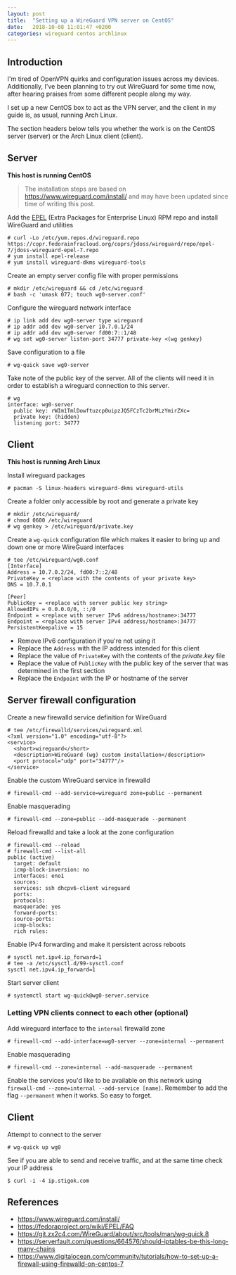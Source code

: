 ```yaml
---
layout: post
title:  "Setting up a WireGuard VPN server on CentOS"
date:   2018-10-08 11:01:47 +0200
categories: wireguard centos archlinux
---
```


## Introduction

I'm tired of OpenVPN quirks and configuration issues across my devices.
Additionally, I've been planning to try out WireGuard for some time now, after
hearing praises from some different people along my way.

I set up a new CentOS box to act as the VPN server, and the client in my
guide is, as usual, running Arch Linux.

The section headers below tells you whether the work is on the CentOS server
(server) or the Arch Linux client (client).

## Server

**This host is running CentOS**

> The installation steps are based on <https://www.wireguard.com/install/> and
> may have been updated since time of writing this post.

Add the [EPEL][epel-faq] (Extra Packages for Enterprise Linux) RPM repo and
install WireGuard and utilities

```terminal
# curl -Lo /etc/yum.repos.d/wireguard.repo https://copr.fedorainfracloud.org/coprs/jdoss/wireguard/repo/epel-7/jdoss-wireguard-epel-7.repo
# yum install epel-release
# yum install wireguard-dkms wireguard-tools
```

Create an empty server config file with proper permissions

```terminal
# mkdir /etc/wireguard && cd /etc/wireguard
# bash -c 'umask 077; touch wg0-server.conf'
```

Configure the wireguard network interface

```terminal
# ip link add dev wg0-server type wireguard
# ip addr add dev wg0-server 10.7.0.1/24
# ip addr add dev wg0-server fd00:7::1/48
# wg set wg0-server listen-port 34777 private-key <(wg genkey)
```

Save configuration to a file

```terminal
# wg-quick save wg0-server
```

Take note of the public key of the server. All of the clients will need it in order to
establish a wireguard connection to this server.

```terminal
# wg
interface: wg0-server
  public key: rWIm1TmlDowftuzcp0uipzJQ5FCzTc2brMLzYmirZXc=
  private key: (hidden)
  listening port: 34777
```

## Client

**This host is running Arch Linux**

Install wireguard packages

```terminal
# pacman -S linux-headers wireguard-dkms wireguard-utils
```

Create a folder only accessible by root and generate a private key

```terminal
# mkdir /etc/wireguard/
# chmod 0600 /etc/wireguard
# wg genkey > /etc/wireguard/private.key
```

Create a `wg-quick` configuration file which makes it easier to bring up and
down one or more WireGuard interfaces

```terminal
# tee /etc/wireguard/wg0.conf
[Interface]
Address = 10.7.0.2/24, fd00:7::2/48
PrivateKey = <replace with the contents of your private key>
DNS = 10.7.0.1

[Peer]
PublicKey = <replace with server public key string>
AllowedIPs = 0.0.0.0/0, ::/0
Endpoint = <replace with server IPv6 address/hostname>:34777
Endpoint = <replace with server IPv4 address/hostname>:34777
PersistentKeepalive = 15
```

- Remove IPv6 configuration if you're not using it
- Replace the `Address` with the IP address intended for this client
- Replace the value of `PrivateKey` with the contents of the *private.key* file
- Replace the value of `PublicKey` with the public key of the server that was
  determined in the first section
- Replace the `Endpoint` with the IP or hostname of the server

## **Server** firewall configuration

Create a new firewalld service definition for WireGuard

```terminal
# tee /etc/firewalld/services/wireguard.xml
<?xml version="1.0" encoding="utf-8"?>
<service>
  <short>wireguard</short>
  <description>WireGuard (wg) custom installation</description>
  <port protocol="udp" port="34777"/>
</service>
```

Enable the custom WireGuard service in firewalld

```terminal
# firewall-cmd --add-service=wireguard zone=public --permanent
```

Enable masquerading

```terminal
# firewall-cmd --zone=public --add-masquerade --permanent
```

Reload firewalld and take a look at the zone configuration

```terminal
# firewall-cmd --reload
# firewall-cmd --list-all
public (active)
  target: default
  icmp-block-inversion: no
  interfaces: eno1
  sources:
  services: ssh dhcpv6-client wireguard
  ports:
  protocols:
  masquerade: yes
  forward-ports:
  source-ports:
  icmp-blocks:
  rich rules:
```

Enable IPv4 forwarding and make it persistent across reboots

```terminal
# sysctl net.ipv4.ip_forward=1
# tee -a /etc/sysctl.d/99-sysctl.conf
sysctl net.ipv4.ip_forward=1
```

Start server client

```terminal
# systemctl start wg-quick@wg0-server.service
```

### Letting VPN clients connect to each other (optional)

Add wireguard interface to the `internal` firewalld zone

```terminal
# firewall-cmd --add-interface=wg0-server --zone=internal --permanent
```

Enable masquerading

```terminal
# firewall-cmd --zone=internal --add-masquerade --permanent
```

Enable the services you'd like to be available on this network using `firewall-cmd --zone=internal --add-service [name]`. Remember to add the flag `--permanent` when it works. So easy to forget.


## Client

Attempt to connect to the server

```terminal
# wg-quick up wg0
```

See if you are able to send and receive traffic, and at the same time check
your IP address

```terminal
$ curl -i -4 ip.stigok.com
```

## References
- https://www.wireguard.com/install/
- https://fedoraproject.org/wiki/EPEL/FAQ
- https://git.zx2c4.com/WireGuard/about/src/tools/man/wg-quick.8
- https://serverfault.com/questions/664576/should-iptables-be-this-long-many-chains
- https://www.digitalocean.com/community/tutorials/how-to-set-up-a-firewall-using-firewalld-on-centos-7

[epel-faq]: https://fedoraproject.org/wiki/EPEL/FAQ#What_is_EPEL.3F
